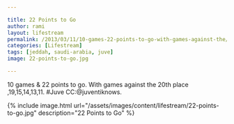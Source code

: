 ```yaml
---

title: 22 Points to Go
author: rami
layout: lifestream 
permalink: /2013/03/11/10-games-22-points-to-go-with-games-against-the/
categories: [Lifestream]
tags: [jeddah, saudi-arabia, juve]
image: 22-points-to-go.jpg

---
```


10 games & 22 points to go. With games against the 20th place ,19,15,14,13,11. #Juve CC:@juventiknows.

{% include image.html url="/assets/images/content/lifestream/22-points-to-go.jpg" description="22 Points to Go" %}

